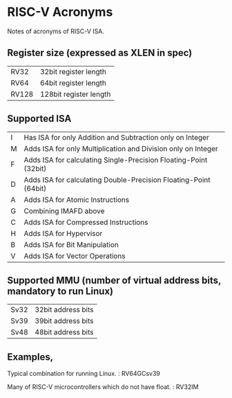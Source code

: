 # RISC-V Acronyms

Notes of acronyms of RISC-V ISA.

## Register size (expressed as XLEN in spec)

| | |
| --- | --- |
| RV32   | 32bit register length |
| RV64   | 64bit register length |
| RV128  | 128bit register length |


## Supported ISA

| | |
| --- | --- |
| I  | Has  ISA for only Addition and Subtraction only on Integer |
| M  | Adds ISA for only Multiplication and Division only on Integer |
| F  | Adds ISA for calculating Single-Precision Floating-Point (32bit) |
| D  | Adds ISA for calculating Double-Precision Floating-Point (64bit) |
| A  | Adds ISA for Atomic Instructions |
| G  | Combining IMAFD above |
| C  | Adds ISA for Compressed Instructions |
| H  | Adds ISA for Hypervisor |
| B  | Adds ISA for Bit Manipulation |
| V  | Adds ISA for Vector Operations |


## Supported MMU (number of virtual address bits, mandatory to run Linux)

| | |
| --- | --- |
| Sv32 | 32bit address bits |
| Sv39 | 39bit address bits |
| Sv48 | 48bit address bits |

## Examples,

Typical combination for running Linux.
: RV64GCsv39

Many of RISC-V microcontrollers which do not have float.
: RV32IM
